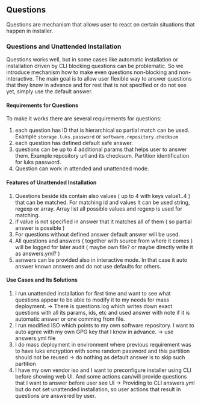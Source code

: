 ## Questions

Questions are mechanism that allows user to react on certain situations that happen in installer.

### Questions and Unattended Installation

Questions works well, but in some cases like automatic installation or installation driven by CLI
blocking questions can be problematic. So we introduce mechanism how to make even questions
non-blocking and non-interactive. The main goal is to allow user flexible way to answer questions that they
know in advance and for rest that is not specified or do not see yet, simply use the default answer.

#### Requirements for Questions

To make it works there are several requirements for questions:

1. each question has ID that is hierarchical so partial match can be used. Example `storage.luks.password` or
`software.repository.checksum`
2. each question has defined default safe answer.
3. questions can be up to 4 additional params that helps user to answer them. Example repository url and its checksum.
   Partition identification for luks password.
4. Question can work in attended and unattended mode.

#### Features of Unattended Installation

1. Questions beside ids contain also values ( up to 4 with keys value1..4 ) that can be matched. For matching
id and values it can be used string, regexp or array. Array list all possible values and regexp is used for matching.
2. if value is not specified in answer that it matches all of them ( so partial answer is possible )
3. For questions without defined answer default answer will be used.
4. All questions and answers ( together with source from where it comes )
   will be logged for later audit ( maybe own file? or maybe directly write
   it as answers.yml? )
5. asnwers can be provided also in interactive mode. In that case it auto answer known answers and
   do not use defaults for others.


#### Use Cases and Its Solutions

1. I run unattended installation for first time and want to see what questions appear to be able to
modify it to my needs for mass deployment. -> There is questions.log which writes down exact questions
with all its params, ids, etc and used answer with note if it is automatic answer or one comming from
file.
2. I run modified ISO which points to my own software repository. I want to auto agree with my own
  GPG key that I know in advance. -> use answers.yml file
3. I do mass deployment in environment where previous requirement was to have luks encryption with some
   random password and this partition should not be reused -> do nothing as default answer is to skip such partition
4. I have my own vendor iso and I want to preconfigure installer using CLI before showing web UI. And some actions can/will
   provide questions that I want to answer before user see UI -> Providing to CLI answers.yml but
   do not set unattended installation, so user actions that result in questions are answered by user.
